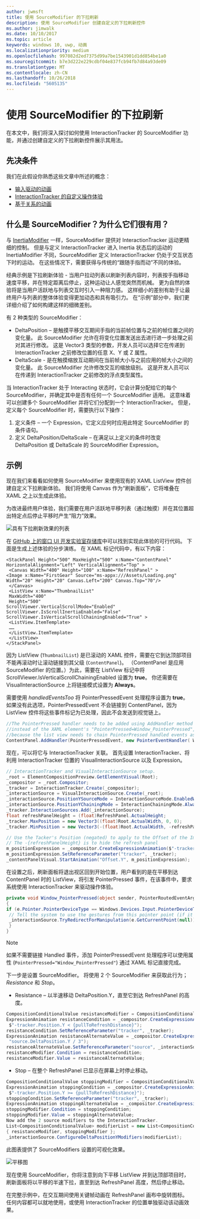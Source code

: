 ```yaml
---
author: jwmsft
title: 使用 SourceModifier 的下拉刷新
description: 使用 SourceModifier 创建自定义的下拉刷新控件
ms.author: jimwalk
ms.date: 10/10/2017
ms.topic: article
keywords: windows 10, uwp, 动画
ms.localizationpriority: medium
ms.openlocfilehash: 997082d2ed7375d99a7be1543901d1dd854be1a0
ms.sourcegitcommit: b7e3d222e229cdbf04e837fcb94fb7d84a93de09
ms.translationtype: MT
ms.contentlocale: zh-CN
ms.lasthandoff: 10/26/2018
ms.locfileid: "5605135"
---
```

# <a name="pull-to-refresh-with-source-modifiers"></a>使用 SourceModifier 的下拉刷新

在本文中，我们将深入探讨如何使用 InteractionTracker 的 SourceModifier 功能，并通过创建自定义的下拉刷新控件展示其用法。

## <a name="prerequisites"></a>先决条件

我们在此假设你熟悉这些文章中所述的概念：

- [输入驱动的动画](input-driven-animations.md)
- [InteractionTracker 的自定义操作体验](interaction-tracker-manipulations.md)
- [基于关系的动画](relation-animations.md)

## <a name="what-is-a-sourcemodifier-and-why-are-they-useful"></a>什么是 SourceModifier？为什么它们很有用？

与 [InertiaModifier](inertia-modifiers.md) 一样，SourceModifier 提供对 InteractionTracker 运动更精细的控制。 但是与定义 InteractionTracker 进入 Inertia 状态后的运动的 InertiaModifier 不同，SourceModifier 定义 InteractionTracker 仍处于交互状态下时的运动。 在这些情况下，需要获得与传统的“跟随手指而动”不同的体验。

经典示例是下拉刷新体验 - 当用户拉动列表以刷新列表内容时，列表按手指移动速度平移，并在特定距离后停止，这种运动让人感觉突然而机械。 更为自然的体验将是当用户活跃地与列表交互时引入一种阻力感。 这样细小的差别有助于让最终用户与列表的整体体验变得更加动态和具有吸引力。 在“示例”部分中，我们更详细介绍了如何构建这样的细微差别。

有 2 种类型的 SourceModifier：

- DeltaPosition – 是触摸平移交互期间手指的当前帧位置与之前的帧位置之间的变化量。 此 SourceModifier 允许在将变化位置发送出去进行进一步处理之前对其进行修改。 这是 Vector3 类型的参数，开发人员可以选择它在传递到 InteractionTracker 之前修改位置的任意 X、Y 或 Z 属性。
- DeltaScale - 是在触摸缩放互动期间在当前帧大小与之前应用的帧大小之间的变化量。 此 SourceModifier 允许修改交互的缩放级别。 这是开发人员可以在传递到 InteractionTracker 之前修改的浮点类型属性。

当 InteractionTracker 处于 Interacting 状态时，它会计算分配给它的每个 SourceModifier，并确定其中是否有任何一个 SourceModifier 适用。 这意味着可以创建多个 SourceModifier 并将它们分配到一个 InteractionTracker。 但是，定义每个 SourceModifier 时，需要执行以下操作：

1. 定义条件 – 一个 Expression，它定义应何时应用此特定 SourceModifier 的条件语句。
1. 定义 DeltaPosition/DeltaScale – 在满足以上定义的条件时改变 DeltaPosition 或 DeltaScale 的 SourceModifier Expression。

## <a name="example"></a>示例

现在我们来看看如何使用 SourceModifier 来使用现有的 XAML ListView 控件创建自定义下拉刷新体验。 我们将使用 Canvas 作为“刷新面板”，它将堆叠在 XAML 之上以生成此体验。

为改进最终用户体验，我们需要在用户活跃地平移列表（通过触摸）并在其位置超出特定点后停止平移时产生“阻力”效果。

![具有下拉刷新效果的列表](images/animation/city-list.gif)

在 [GitHub 上的窗口 UI 开发实验室存储库](https://github.com/Microsoft/WindowsUIDevLabs)中可以找到实现此体验的可行代码。 下面是生成上述体验的分步演练。
在 XAML 标记代码中，有以下内容：

```xaml
<StackPanel Height="500" MaxHeight="500" x:Name="ContentPanel" HorizontalAlignment="Left" VerticalAlignment="Top" >
 <Canvas Width="400" Height="100" x:Name="RefreshPanel" >
<Image x:Name="FirstGear" Source="ms-appx:///Assets/Loading.png" Width="20" Height="20" Canvas.Left="200" Canvas.Top="70"/>
 </Canvas>
 <ListView x:Name="ThumbnailList"
 MaxWidth="400"
 Height="500"
ScrollViewer.VerticalScrollMode="Enabled" ScrollViewer.IsScrollInertiaEnabled="False" ScrollViewer.IsVerticalScrollChainingEnabled="True" >
 <ListView.ItemTemplate>
 ……
 </ListView.ItemTemplate>
 </ListView>
</StackPanel>
```

因为 ListView (`ThumbnailList`) 是已滚动的 XAML 控件，需要在它到达顶部项目不能再滚动时让滚动链接到其父级 (`ContentPanel`)。 （ContentPanel 是应用 SourceModifier 的位置。）为此，需要在 ListView 标记中将 ScrollViewer.IsVerticalScrollChainingEnabled 设置为 **true**。 你还需要在 VisualInteractionSource 上将链接模式设置为 **Always**。

需要使用 _handledEventsToo_ 将 PointerPressedEvent 处理程序设置为 **true**。 如果没有此选项，PointerPressedEvent 不会链接到 ContentPanel，因为 ListView 控件将这些事件标记为已处理，因此不会发送到视觉链上。

```csharp
//The PointerPressed handler needs to be added using AddHandler method with the //handledEventsToo boolean set to "true"
//instead of the XAML element's "PointerPressed=Window_PointerPressed",
//because the list view needs to chain PointerPressed handled events as well.
ContentPanel.AddHandler(PointerPressedEvent, new PointerEventHandler( Window_PointerPressed), true);
```

现在，可以将它与 InteractionTracker 关联。 首先设置 InteractionTracker、将利用 InteractionTracker 位置的 VisualInteractionSource 以及 Expression。

```csharp
// InteractionTracker and VisualInteractionSource setup.
_root = ElementCompositionPreview.GetElementVisual(Root);
_compositor = _root.Compositor;
_tracker = InteractionTracker.Create(_compositor);
_interactionSource = VisualInteractionSource.Create(_root);
_interactionSource.PositionYSourceMode = InteractionSourceMode.EnabledWithInertia;
_interactionSource.PositionYChainingMode = InteractionChainingMode.Always;
_tracker.InteractionSources.Add(_interactionSource);
float refreshPanelHeight = (float)RefreshPanel.ActualHeight;
_tracker.MaxPosition = new Vector3((float)Root.ActualWidth, 0, 0);
_tracker.MinPosition = new Vector3(-(float)Root.ActualWidth, -refreshPanelHeight, 0);

// Use the Tacker's Position (negated) to apply to the Offset of the Image.
// The -{refreshPanelHeight} is to hide the refresh panel
m_positionExpression = _compositor.CreateExpressionAnimation($"-tracker.Position.Y - {refreshPanelHeight} ");
m_positionExpression.SetReferenceParameter("tracker", _tracker);
_contentPanelVisual.StartAnimation("Offset.Y", m_positionExpression);
```

在设置之后，刷新面板将退出视区回到开始位置，用户看到的是在平移到达 ContentPanel 时的 ListView，将引发 PointerPressed 事件，在该事件中，要求系统使用 InteractionTracker 来驱动操作体验。

```csharp
private void Window_PointerPressed(object sender, PointerRoutedEventArgs e)
{
if (e.Pointer.PointerDeviceType == Windows.Devices.Input.PointerDeviceType.Touch) {
 // Tell the system to use the gestures from this pointer point (if it can).
 _interactionSource.TryRedirectForManipulation(e.GetCurrentPoint(null));
 }
}
```

> [!NOTE]
> 如果不需要链接 Handled 事件，添加 PointerPressedEvent 处理程序可以使用属性 (`PointerPressed="Window_PointerPressed"`) 通过 XAML 标记直接完成。

下一步是设置 SourceModifier。 将使用 2 个 SourceModifier 来获取此行为；_Resistance_ 和 _Stop_。

- Resistance – 以半速移动 DeltaPosition.Y，直至它到达 RefreshPanel 的高度。

```csharp
CompositionConditionalValue resistanceModifier = CompositionConditionalValue.Create (_compositor);
ExpressionAnimation resistanceCondition = _compositor.CreateExpressionAnimation(
 $"-tracker.Position.Y < {pullToRefreshDistance}");
resistanceCondition.SetReferenceParameter("tracker", _tracker);
ExpressionAnimation resistanceAlternateValue = _compositor.CreateExpressionAnimation(
 "source.DeltaPosition.Y / 3");
resistanceAlternateValue.SetReferenceParameter("source", _interactionSource);
resistanceModifier.Condition = resistanceCondition;
resistanceModifier.Value = resistanceAlternateValue;
```

- Stop – 在整个 RefreshPanel 已显示在屏幕上时停止移动。

```csharp
CompositionConditionalValue stoppingModifier = CompositionConditionalValue.Create (_compositor);
ExpressionAnimation stoppingCondition = _compositor.CreateExpressionAnimation(
 $"-tracker.Position.Y >= {pullToRefreshDistance}");
stoppingCondition.SetReferenceParameter("tracker", _tracker);
ExpressionAnimation stoppingAlternateValue = _compositor.CreateExpressionAnimation("0");
stoppingModifier.Condition = stoppingCondition;
stoppingModifier.Value = stoppingAlternateValue;
Now add the 2 source modifiers to the InteractionTracker.
List<CompositionConditionalValue> modifierList = new List<CompositionConditionalValue>()
{ resistanceModifier, stoppingModifier };
_interactionSource.ConfigureDeltaPositionYModifiers(modifierList);
```

此图表提供了 SourceModifiers 设置的可视化效果。

![平移图](images/animation/source-modifiers-diagram.png)

现在使用 SourceModifier，你将注意到向下平移 ListView 并到达顶部项目时，刷新面板将以平移的半速下拉，直至到达 RefreshPanel 高度，然后停止移动。

在完整示例中，在交互期间使用关键帧动画在 RefreshPanel 画布中旋转图标。 任何内容都可以就地使用，或使用 InteractionTracker 的位置单独驱动该动画效果。

